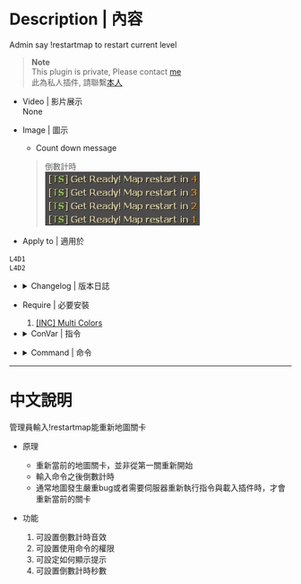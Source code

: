 # Description | 內容
Admin say !restartmap to restart current level

> __Note__ <br/>
This plugin is private, Please contact [me](https://github.com/fbef0102/Game-Private_Plugin#私人插件列表-private-plugins-list)<br/>
此為私人插件, 請聯繫[本人](https://github.com/fbef0102/Game-Private_Plugin#私人插件列表-private-plugins-list)

* Video | 影片展示
<br/>None

* Image | 圖示
	* Count down message
	> 倒數計時
	<br/>![l4d_restartmap_command_1](image/l4d_restartmap_command_1.jpg)

* Apply to | 適用於
```
L4D1
L4D2
```

* <details><summary>Changelog | 版本日誌</summary>

	* v1.0
	    * Request by Yabi
</details>

* Require | 必要安裝
	1. [[INC] Multi Colors](https://forums.alliedmods.net/showthread.php?t=247770)

* <details><summary>ConVar | 指令</summary>

	* cfg/sourcemod/l4d_restartmap_command.cfg
		```php
		// Players with these flags have access to use command to restart map. (Empty = Everyone, -1: Nobody)
		l4d_restartmap_command_access_flag "z"

		// Delay to restart map.
		l4d_restartmap_command_delay "5"

		// 0=Plugin off, 1=Plugin on.
		l4d_restartmap_command_enable "1"

		// Count down sound file (relative to to sound/, empty=disable)
		l4d_restartmap_command_soundfile "buttons/blip1.wav"

		// Changes how message displays. (0: Disable, 1:In chat, 2: In Hint Box, 3: In center text)
		l4d_restartmap_command_announce_type "1"
		```
</details>

* <details><summary>Command | 命令</summary>

	* **sm_restartmap - changelevels to the current map**
		```php
		sm_restartmap
		sm_rs
		```
</details>

- - - -
# 中文說明
管理員輸入!restartmap能重新地圖關卡

* 原理
	* 重新當前的地圖關卡，並非從第一關重新開始
	* 輸入命令之後倒數計時
	* 通常地圖發生嚴重bug或者需要伺服器重新執行指令與載入插件時，才會重新當前的關卡

* 功能
	1. 可設置倒數計時音效
	2. 可設置使用命令的權限
	3. 可設定如何顯示提示
	4. 可設置倒數計時秒數

